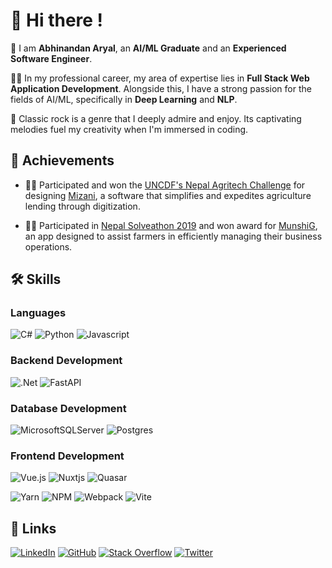 
# 👋 Hi there !

💐 I am **Abhinandan Aryal**, an **AI/ML Graduate** and an **Experienced Software Engineer**. 

🧑‍🏫 In my professional career, my area of expertise lies in **Full Stack Web Application Development**. Alongside this, I have a strong passion for the fields of AI/ML, specifically in **Deep Learning** and **NLP**.

🎸 Classic rock is a genre that I deeply admire and enjoy. Its captivating melodies fuel my creativity when I'm immersed in coding.


## 🏅 Achievements
- 👨‍💻 Participated and won the [UNCDF's Nepal Agritech Challenge](https://www.uncdf.org/finlab/nepal-agritech-challenge) for designing [Mizani](https://ariatech.com.np/mizani.html), a software that simplifies and expedites agriculture lending through digitization.

- 👨‍💻 Participated in [Nepal Solveathon 2019](https://dataliteracy.github.io/solveathon/) and won award for [MunshiG](https://ariatech.com.np/minshig.html), an app designed to assist farmers in efficiently managing their business operations.


## 🛠️ Skills
### Languages
![C#](https://img.shields.io/badge/c%23-%23239120.svg?style=for-the-badge&logo=c-sharp&logoColor=white)
![Python](https://img.shields.io/badge/python-3670A0?style=for-the-badge&logo=python&logoColor=ffdd54)
![Javascript](https://img.shields.io/badge/JavaScript-323330?style=for-the-badge&logo=javascript&logoColor=F7DF1E)

### Backend Development
![.Net](https://img.shields.io/badge/.NET-5C2D91?style=for-the-badge&logo=.net&logoColor=white)
![FastAPI](https://img.shields.io/badge/FastAPI-005571?style=for-the-badge&logo=fastapi)

###  Database Development
![MicrosoftSQLServer](https://img.shields.io/badge/Microsoft%20SQL%20Server-CC2927?style=for-the-badge&logo=microsoft%20sql%20server&logoColor=white)
![Postgres](https://img.shields.io/badge/postgres-%23316192.svg?style=for-the-badge&logo=postgresql&logoColor=white)

### Frontend Development
![Vue.js](https://img.shields.io/badge/vuejs-%2335495e.svg?style=for-the-badge&logo=vuedotjs&logoColor=%234FC08D)
![Nuxtjs](https://img.shields.io/badge/Nuxt-002E3B?style=for-the-badge&logo=nuxtdotjs&logoColor=#00DC82)
![Quasar](https://img.shields.io/badge/Quasar-16B7FB?style=for-the-badge&logo=quasar&logoColor=black)

![Yarn](https://img.shields.io/badge/yarn-%232C8EBB.svg?style=for-the-badge&logo=yarn&logoColor=white)
![NPM](https://img.shields.io/badge/NPM-%23CB3837.svg?style=for-the-badge&logo=npm&logoColor=white)
![Webpack](https://img.shields.io/badge/webpack-%238DD6F9.svg?style=for-the-badge&logo=webpack&logoColor=black)
![Vite](https://img.shields.io/badge/vite-%23646CFF.svg?style=for-the-badge&logo=vite&logoColor=white)

## 🔗 Links
[![LinkedIn](https://img.shields.io/badge/linkedin-%230077B5.svg?style=for-the-badge&logo=linkedin&logoColor=white)](https://www.linkedin.com/in/abhinandanaryal/)
[![GitHub](https://img.shields.io/badge/github-%23121011.svg?style=for-the-badge&logo=github&logoColor=white)](https://github.com/anudwigna)
[![Stack Overflow](https://img.shields.io/badge/-Stackoverflow-FE7A16?style=for-the-badge&logo=stack-overflow&logoColor=white)](https://stackoverflow.com/users/3555425/abhinandan)
[![Twitter](https://img.shields.io/badge/Twitter-%231DA1F2.svg?style=for-the-badge&logo=Twitter&logoColor=white)](https://twitter.com/aryalabhi)









